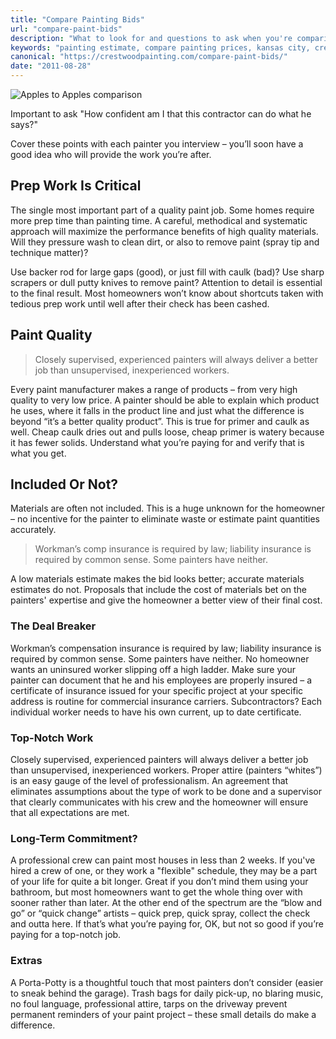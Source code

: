 ```yaml
---
title: "Compare Painting Bids"
url: "compare-paint-bids"
description: "What to look for and questions to ask when you're comparing at painting estimates in Kansas City."
keywords: "painting estimate, compare painting prices, kansas city, crestwood painting"
canonical: "https://crestwoodpainting.com/compare-paint-bids/"
date: "2011-08-28"
---
```


![Apples to Apples comparison](/images/ApplesOranges_opt.jpg)

Important to ask "How confident am I that this contractor can do what he says?"

Cover these points with each painter you interview – you’ll soon have a good idea who will provide the work you’re after.

## Prep Work Is Critical

The single most important part of a quality paint job. Some homes require more prep time than painting time. A careful, methodical and systematic approach will maximize the performance benefits of high quality materials. Will they pressure wash to clean dirt, or also to remove paint (spray tip and technique matter)?

Use backer rod for large gaps (good), or just fill with caulk (bad)? Use sharp scrapers or dull putty knives to remove paint? Attention to detail is essential to the final result. Most homeowners won’t know about shortcuts taken with tedious prep work until well after their check has been cashed.

## Paint Quality

> Closely supervised, experienced painters will always deliver a better job than unsupervised, inexperienced workers.

Every paint manufacturer makes a range of products – from very high quality to very low price. A painter should be able to explain which product he uses, where it falls in the product line and just what the difference is beyond “it’s a better quality product”. This is true for primer and caulk as well. Cheap caulk dries out and pulls loose, cheap primer is watery because it has fewer solids. Understand what you’re paying for and verify that is what you get.

## Included Or Not?

Materials are often not included. This is a huge unknown for the homeowner – no incentive for the painter to eliminate waste or estimate paint quantities accurately.

> Workman’s comp insurance is required by law; liability insurance is required by common sense. Some painters have neither.

A low materials estimate makes the bid looks better; accurate materials estimates do not. Proposals that include the cost of materials bet on the painters' expertise and give the homeowner a better view of their final cost.

### The Deal Breaker

Workman’s compensation insurance is required by law; liability insurance is required by common sense. Some painters have neither. No homeowner wants an uninsured worker slipping off a high ladder. Make sure your painter can document that he and his employees are properly insured – a certificate of insurance issued for your specific project at your specific address is routine for commercial insurance carriers. Subcontractors? Each individual worker needs to have his own current, up to date certificate.

### Top-Notch Work

Closely supervised, experienced painters will always deliver a better job than unsupervised, inexperienced workers. Proper attire (painters “whites”) is an easy gauge of the level of professionalism. An agreement that eliminates assumptions about the type of work to be done and a supervisor that clearly communicates with his crew and the homeowner will ensure that all expectations are met.

### Long-Term Commitment?

A professional crew can paint most houses in less than 2 weeks. If you've hired a crew of one, or they work a "flexible" schedule, they may be a part of your life for quite a bit longer. Great if you don’t mind them using your bathroom, but most homeowners want to get the whole thing over with sooner rather than later. At the other end of the spectrum are the “blow and go” or “quick change” artists – quick prep, quick spray, collect the check and outta here. If that’s what you’re paying for, OK, but not so good if you’re paying for a top-notch job.

### Extras

A Porta-Potty is a thoughtful touch that most painters don’t consider (easier to sneak behind the garage). Trash bags for daily pick-up, no blaring music, no foul language, professional attire, tarps on the driveway prevent permanent reminders of your paint project – these small details do make a difference.
